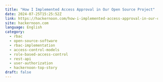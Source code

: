 ```yaml
---
title: "How I Implemented Access Approval in Our Open Source Project"
date: 2024-07-25T15:25:52Z
link: https://hackernoon.com/how-i-implemented-access-approval-in-our-open-source-project?source=rss&utm_medium=RSS&utm_source=news.12bit.vn
site: hackernoon.com
language: English
category:
  - rbac
  - open-source-software
  - rbac-implementation
  - access-control-models
  - role-based-access-control
  - rest-api
  - user-authorization
  - hackernoon-top-story
draft: false
---
```

